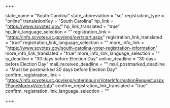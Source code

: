 +++

state_name = "South Carolina"
state_abbreviation = "sc"
registration_type = "online"
translationKey = "South Carolina"
hp_link = "https://www.scvotes.gov/"
hp_link_translated = "true"
hp_link_language_selection = ""
registration_link = "https://info.scvotes.sc.gov/eng/ovr/start.aspx"
registration_link_translated = "true"
registration_link_language_selection = ""
more_info_link = "https://www.scvotes.gov/south-carolina-voter-registration-information"
more_info_link_translated = "true"
more_info_link_language_selection = ""
ip_deadline = "30 days before Election Day"
online_deadline = "30 days before Election Day"
mail_received_deadline = ""
mail_postmarked_deadline = "Must be postmarked 30 days before Election Day"
confirm_registration_link = "https://info.scvotes.sc.gov/eng/voterinquiry/VoterInformationRequest.aspx?PageMode=VoterInfo"
confirm_registration_link_translated = "true"
confirm_registration_link_language_selection = ""

+++